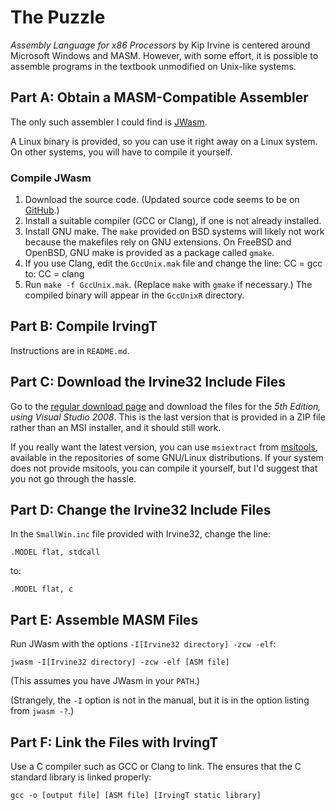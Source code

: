 # The Puzzle

*Assembly Language for x86 Processors* by Kip Irvine is centered around Microsoft Windows and MASM. However, with some effort, it is possible to assemble programs in the textbook unmodified on Unix-like systems.

## Part A: Obtain a MASM-Compatible Assembler

The only such assembler I could find is [JWasm](https://sourceforge.net/projects/jwasm/).

A Linux binary is provided, so you can use it right away on a Linux system. On other systems, you will have to compile it yourself.

### Compile JWasm

1. Download the source code. (Updated source code seems to be on [GitHub](https://github.com/JWasm/JWasm).)
2. Install a suitable compiler (GCC or Clang), if one is not already installed.
3. Install GNU make. The `make` provided on BSD systems will likely not work because the makefiles rely on GNU extensions. On FreeBSD and OpenBSD, GNU make is provided as a package called `gmake`.
4. If you use Clang, edit the `GccUnix.mak` file and change the line:
		CC = gcc
	to:
		CC = clang
5. Run `make -f GccUnix.mak`. (Replace `make` with `gmake` if necessary.) The compiled binary will appear in the `GccUnixR` directory.

## Part B: Compile IrvingT

Instructions are in `README.md`.

## Part C: Download the Irvine32 Include Files

Go to the [regular download page](http://kipirvine.com/asm/examples/index.htm) and download the files for the *5th Edition, using Visual Studio 2008*. This is the last version that is provided in a ZIP file rather than an MSI installer, and it should still work.

If you really want the latest version, you can use `msiextract` from [msitools](https://wiki.gnome.org/msitools), available in the repositories of some GNU/Linux distributions. If your system does not provide msitools, you can compile it yourself, but I'd suggest that you not go through the hassle.

## Part D: Change the Irvine32 Include Files

In the `SmallWin.inc` file provided with Irvine32, change the line:

	.MODEL flat, stdcall

to:

	.MODEL flat, c

## Part E: Assemble MASM Files

Run JWasm with the options `-I[Irvine32 directory] -zcw -elf`:

	jwasm -I[Irvine32 directory] -zcw -elf [ASM file]

(This assumes you have JWasm in your `PATH`.)

(Strangely, the `-I` option is not in the manual, but it is in the option listing from `jwasm -?`.)

## Part F: Link the Files with IrvingT

Use a C compiler such as GCC or Clang to link. The ensures that the C standard library is linked properly:

	gcc -o [output file] [ASM file] [IrvingT static library]